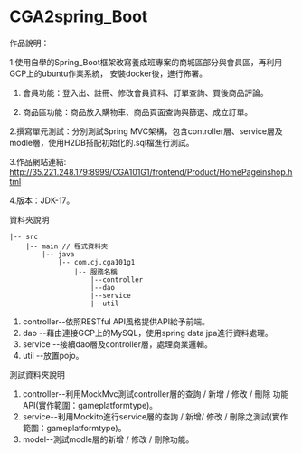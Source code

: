 # CGA2spring_Boot




作品說明：

1.使用自學的Spring_Boot框架改寫養成班專案的商城區部分與會員區，再利用GCP上的ubuntu作業系統，
安裝docker後，進行佈署。

1. 會員功能：登入出、註冊、修改會員資料、訂單查詢、買後商品評論。

2. 商品區功能：商品放入購物車、商品頁面查詢與篩選、成立訂單。

2.撰寫單元測試：分別測試Spring MVC架構，包含controller層、service層及modle層，使用H2DB搭配初始化的.sql檔進行測試。

3.作品網站連結: http://35.221.248.179:8999/CGA101G1/frontend/Product/HomePageinshop.html

4.版本：JDK-17。


資料夾說明

    |-- src
        |-- main // 程式資料夾
            |-- java
                |-- com.cj.cga101g1
                    |-- 服務名稱
                        |--controller
                        |--dao
                        |--service
                        |--util


1. controller--依照RESTful API風格提供API給予前端。
2. dao       --藉由連接GCP上的MySQL，使用spring data jpa進行資料處理。
3. service   --接續dao層及controller層，處理商業邏輯。
4. util      --放置pojo。




測試資料夾說明
1. controller--利用MockMvc測試controller層的查詢 / 新增 / 修改 / 刪除 功能 API(實作範圍：gameplatformtype)。
2. service--利用Mockito進行service層的查詢 / 新增/ 修改 / 刪除之測試(實作範圍：gameplatformtype)。
3. model--測試modle層的新增 / 修改 / 刪除功能。
